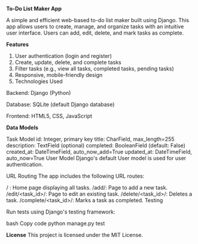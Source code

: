**To-Do List Maker App**

A simple and efficient web-based to-do list maker built using Django. This app allows users to create, manage, and organize tasks with an intuitive user interface. Users can add, edit, delete, and mark tasks as complete.

**Features**

1. User authentication (login and register)
2. Create, update, delete, and complete tasks
3. Filter tasks (e.g., view all tasks, completed tasks, pending tasks)
4. Responsive, mobile-friendly design
5. Technologies Used

Backend: Django (Python)

Database: SQLite (default Django database)

Frontend: HTML5, CSS, JavaScript


**Data Models**

Task Model
id: Integer, primary key
title: CharField, max_length=255
description: TextField (optional)
completed: BooleanField (default: False)
created_at: DateTimeField, auto_now_add=True
updated_at: DateTimeField, auto_now=True
User Model
Django's default User model is used for user authentication.

URL Routing
The app includes the following URL routes:

/ : Home page displaying all tasks.
/add/: Page to add a new task.
/edit/<task_id>/: Page to edit an existing task.
/delete/<task_id>/: Deletes a task.
/complete/<task_id>/: Marks a task as completed.
Testing

Run tests using Django's testing framework:

bash
Copy code
python manage.py test

**License**
This project is licensed under the MIT License.
